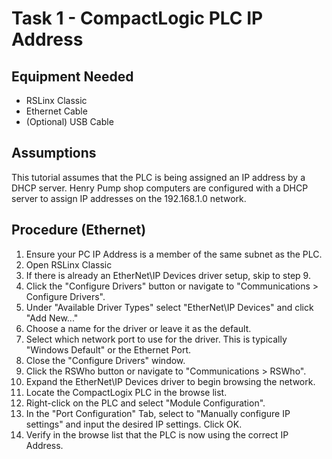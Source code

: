 # Task 1 - CompactLogic PLC IP Address

## Equipment Needed

-   RSLinx Classic
-   Ethernet Cable
-   (Optional) USB Cable

## Assumptions

This tutorial assumes that the PLC is being assigned an IP address by a DHCP server. Henry Pump shop computers are configured with a DHCP server to assign IP addresses on the 192.168.1.0 network.

## Procedure (Ethernet)

1.  Ensure your PC IP Address is a member of the same subnet as the PLC.
2.  Open RSLinx Classic
3.  If there is already an EtherNet\IP Devices driver setup, skip to step 9.
4.  Click the "Configure Drivers" button or navigate to "Communications > Configure Drivers".
5.  Under "Available Driver Types" select "EtherNet\IP Devices" and click "Add New..."
6.  Choose a name for the driver or leave it as the default.
7.  Select which network port to use for the driver. This is typically "Windows Default" or the Ethernet Port.
8.  Close the "Configure Drivers" window.
9.  Click the RSWho button or navigate to "Communications > RSWho".
10. Expand the EtherNet\IP Devices driver to begin browsing the network.
11. Locate the CompactLogix PLC in the browse list.
12. Right-click on the PLC and select "Module Configuration".
13. In the "Port Configuration" Tab, select to "Manually configure IP settings" and input the desired IP settings. Click OK.
14. Verify in the browse list that the PLC is now using the correct IP Address.
